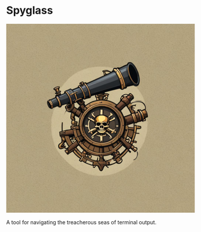 # Spyglass

![Spyglass Logo](./assets/spyglass.jpg)

A tool for navigating the treacherous seas of terminal output.
